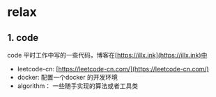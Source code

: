 # relax

## 1. code

code 平时工作中写的一些代码，博客在[https://illx.ink](https://illx.ink)中

- leetcode-cn: [https://leetcode-cn.com/](https://leetcode-cn.com/)
- docker: 配置一个docker 的开发环境
- algorithm： 一些随手实现的算法或者工具类